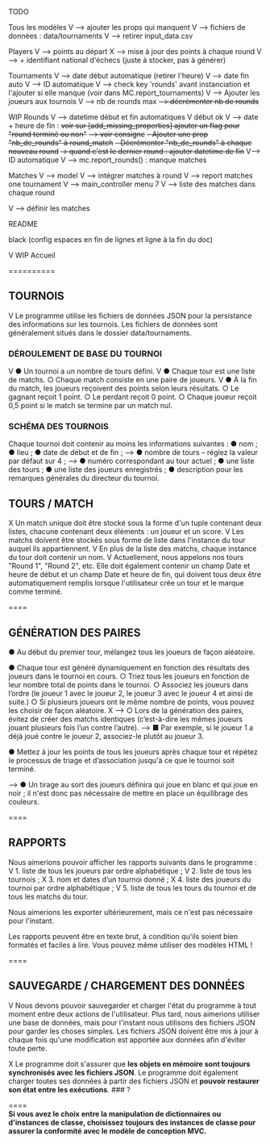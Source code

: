 
TODO 

Tous les modèles 
    V --> ajouter les props qui manquent 
    V --> fichiers de données : data/tournaments 
    V --> retirer input_data.csv 

Players 
    V --> points au départ 
    X --> mise à jour des points à chaque round 
    V --> + identifiant national d'échecs (juste à stocker, pas à générer) 

Tournaments 
    V --> date début automatique (retirer l'heure)
    V --> date fin auto 
    V --> ID automatique 
    V --> check key 'rounds' avant instanciation et l'ajouter si elle manque 
        (voir dans MC.report_tournaments) 
    V --> Ajouter les joueurs aux tournois 
    V --> nb de rounds max 
    ~~--> décrémenter nb de rounds~~ 

WIP Rounds 
    V --> datetime début et fin automatiques 
    V début ok 
    V --> date + heure de fin : ~~voir sur [add_missing_properties] ajouter un flag pour "round terminé ou non"~~ 
        ~~--> voir consigne~~ 
            ~~- Ajouter une prop "nb_de_rounds" à round_match~~ 
            ~~- Décrémenter "nb_de_rounds" à chaque nouveau round~~ 
            ~~-> quand c'est le dernier round : ajouter datetime de fin~~ 
    V--> ID automatique 
    V --> mc.report_rounds() : manque matches 

Matches 
    V --> model 
    V --> intégrer matches à round 
    V --> report matches one tournament 
    V --> main_controller menu 7 
    V --> liste des matches dans chaque round 

V --> définir les matches 



README 

black (config espaces en fin de lignes et ligne à la fin du doc) 

V WIP Accueil 

========== 

## TOURNOIS
V 
Le programme utilise les fichiers de données JSON pour la persistance des informations sur les tournois. Les fichiers de données sont généralement situés dans le dossier data/tournaments.  

### DÉROULEMENT DE BASE DU TOURNOI
V ● Un tournoi a un nombre de tours défini.
V ● Chaque tour est une liste de matchs.
    ○ Chaque match consiste en une paire de joueurs.
V ● À la fin du match, les joueurs reçoivent des points selon leurs résultats.
    ○ Le gagnant reçoit 1 point.
    ○ Le perdant reçoit 0 point.
    ○ Chaque joueur reçoit 0,5 point si le match se termine par un match nul.  

### SCHÉMA DES TOURNOIS
Chaque tournoi doit contenir au moins les informations suivantes :
● nom ;
● lieu ;
● date de début et de fin ;
--> ● nombre de tours – réglez la valeur par défaut sur 4 ;
--> ● numéro correspondant au tour actuel ;
● une liste des tours ;
● une liste des joueurs enregistrés ;
● description pour les remarques générales du directeur du tournoi.  

## TOURS / MATCH
X Un match unique doit être stocké sous la forme d'un tuple contenant deux listes, chacune contenant deux éléments : un joueur et un score. 
V Les matchs doivent être stockés sous forme de liste dans l'instance du tour auquel ils appartiennent.
V En plus de la liste des matchs, chaque instance du tour doit contenir un nom. 
V Actuellement, nous appelons nos tours "Round 1", "Round 2", etc. Elle doit également contenir un champ Date et heure de début et un champ Date et heure de fin, qui doivent tous deux être automatiquement remplis lorsque l'utilisateur crée un tour et le marque comme terminé.

====  
## GÉNÉRATION DES PAIRES
● Au début du premier tour, mélangez tous les joueurs de façon aléatoire.

● Chaque tour est généré dynamiquement en fonction des résultats des joueurs dans le tournoi en cours.
    ○ Triez tous les joueurs en fonction de leur nombre total de points dans le tournoi.
    ○ Associez les joueurs dans l’ordre (le joueur 1 avec le joueur 2, le joueur 3 avec le joueur 4 et ainsi de suite.)
    ○ Si plusieurs joueurs ont le même nombre de points, vous pouvez les choisir de façon aléatoire.
X --> ○ Lors de la génération des paires, évitez de créer des matchs identiques (c’est-à-dire les 
    mêmes joueurs jouant plusieurs fois l’un contre l’autre).
--> ■ Par exemple, si le joueur 1 a déjà joué contre le
    joueur 2, associez-le plutôt au joueur 3.

● Mettez à jour les points de tous les joueurs après chaque tour et répétez le processus de triage et d’association jusqu'à ce que le tournoi soit terminé.

--> ● Un tirage au sort des joueurs définira qui joue en blanc et qui joue en noir ; il n'est donc pas nécessaire de mettre en place un équilibrage des couleurs.

====  
## RAPPORTS
Nous aimerions pouvoir afficher les rapports suivants dans le programme :
V 1. liste de tous les joueurs par ordre alphabétique ;
V 2. liste de tous les tournois ;
X 3. nom et dates d’un tournoi donné ;
X 4. liste des joueurs du tournoi par ordre alphabétique ;
V 5. liste de tous les tours du tournoi et de tous les matchs du tour.

Nous aimerions les exporter ultérieurement, mais ce n'est pas nécessaire pour l'instant.

Les rapports peuvent être en texte brut, à condition qu'ils soient bien formatés et faciles à lire. Vous pouvez même utiliser des modèles HTML !

====  
## SAUVEGARDE / CHARGEMENT DES DONNÉES
V 
Nous devons pouvoir sauvegarder et charger l'état du programme à tout moment entre deux actions de l'utilisateur. Plus tard, nous aimerions utiliser une base de données, mais pour l'instant nous utilisons des fichiers JSON pour garder les choses simples.
Les fichiers JSON doivent être mis à jour à chaque fois qu'une modification est apportée aux données afin d'éviter toute perte. 

X 
Le programme doit s'assurer que **les objets en mémoire sont toujours synchronisés avec les fichiers JSON**. Le programme doit également charger toutes ses données à partir des fichiers JSON et **pouvoir restaurer son état entre les exécutions**.  ### ? 

====  
**Si vous avez le choix entre la manipulation de dictionnaires ou d'instances de classe, choisissez toujours des instances de classe pour assurer la conformité avec le modèle de conception MVC.**  


